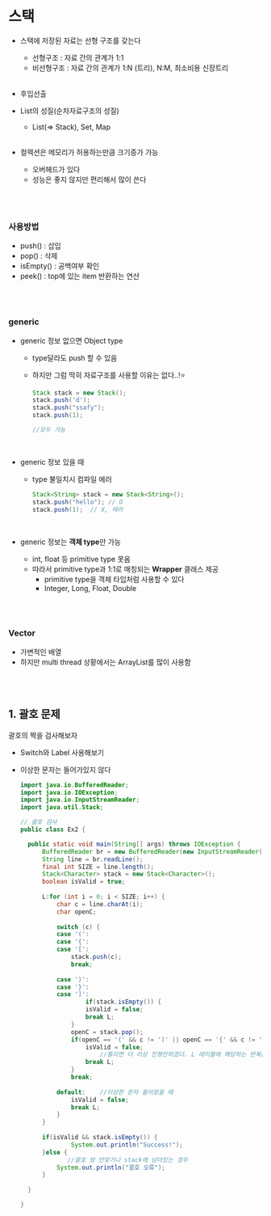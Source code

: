 # 스택

- 스택에 저장된 자료는 선형 구조를 갖는다

  - 선형구조 : 자료 간의 관계가 1:1
  - 비선형구조 : 자료 간의 관계가 1:N (트리), N:M, 최소비용 신장트리

  <br>

- 후입선출 

- List의 성질(순차자료구조의 성질)

  - List(=> Stack), Set, Map

  <br>

- 컬렉션은 메모리가 허용하는만큼 크기증가 가능

  - 오버헤드가 있다
  - 성능은 좋지 않지만 편리해서 많이 쓴다

<br>

<br>

### 사용방법

- push() : 삽입
- pop() : 삭제
- isEmpty() : 공백여부 확인
- peek() : top에 있는 item 반환하는 연산

<br>

<br>

### generic

- generic 정보 없으면 Object type

  - type달라도 push 할 수 있음

  - 하지만 그럼 딱히 자료구조를 사용할 이유는 없다..!:star: 

    ```java
    Stack stack = new Stack();
    stack.push('d');
    stack.push("ssafy");
    stack.push(1);
    
    //모두 가능
    ```

<br>

- generic 정보 있을 때

  - type 불일치시 컴파일 에러

    ```java
    Stack<String> stack = new Stack<String>();
    stack.push("hello"); // O
    stack.push(1);	// X, 에러
    ```

<br>

- generic 정보는 **객체 type**만 가능

  - int, float 등 primitive type 못옴
  - 따라서 primitive type과 1:1로 매칭되는 **Wrapper** 클래스 제공
    - primitive type을 객체 타입처럼 사용할 수 있다
    - Integer, Long, Float, Double

  

<br>

<br>

### Vector

- 가변적인 배열
- 하지만 multi thread 상황에서는 ArrayList를 많이 사용함

<br>

<br>

## 1. 괄호 문제

괄호의 짝을 검사해보자

- Switch와 Label 사용해보기

- 이상한 문자는 들어가있지 않다

  ```java
  import java.io.BufferedReader;
  import java.io.IOException;
  import java.io.InputStreamReader;
  import java.util.Stack;
  
  // 괄호 검사
  public class Ex2 {
  
  	public static void main(String[] args) throws IOException {
  		BufferedReader br = new BufferedReader(new InputStreamReader(System.in));
  		String line = br.readLine();
  		final int SIZE = line.length();
  		Stack<Character> stack = new Stack<Character>();
  		boolean isValid = true;
  		
  		L:for (int i = 0; i < SIZE; i++) {
  			char c = line.charAt(i);
  			char openC;
  			
  			switch (c) {
  			case '(':
  			case '{':
  			case '[':
  				stack.push(c);
  				break;
  				
  			case ')':
  			case '}':
  			case ']':
                    if(stack.isEmpty()) {
  					isValid = false;
  					break L;
  				}
  				openC = stack.pop();
  				if(openC == '(' && c != ')' || openC == '{' && c != '}' || openC == '[' && c != ']') {
  					isValid = false;
                        //틀리면 더 이상 진행안하겠다. L 레이블에 해당하는 반복문 빠져나오기
  					break L; 
  				}
  				break;
  				
  			default:	//이상한 문자 들어왔을 때
  				isValid = false;
  				break L;
  			}
  		}
  		
  		if(isValid && stack.isEmpty()) {
  				System.out.println("Success!");
  		}else {	
               //괄호 쌍 안맞거나 stack에 남아있는 경우
  			System.out.println("괄호 오류");
  		}
  		
  	}

  }
  
  ```
  
  



